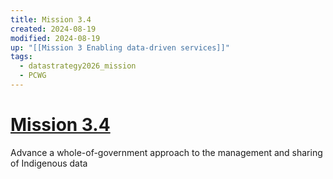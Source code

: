 ```yaml
---
title: Mission 3.4
created: 2024-08-19
modified: 2024-08-19
up: "[[Mission 3 Enabling data-driven services]]"
tags:
  - datastrategy2026_mission
  - PCWG
---
```

# [Mission 3.4](Mission%203.4.md)
Advance a whole-of-government approach to the management and sharing of Indigenous data


